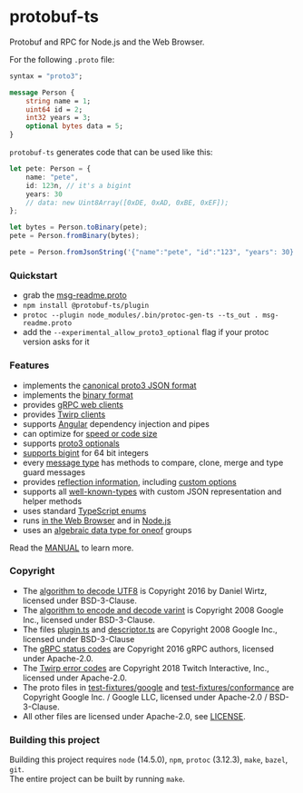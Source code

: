 protobuf-ts [![<timostamm>](https://circleci.com/gh/timostamm/protobuf-ts.svg?style=svg)](https://app.circleci.com/pipelines/github/timostamm/protobuf-ts)
===========


Protobuf and RPC for Node.js and the Web Browser. 

For the following `.proto` file:
```proto
syntax = "proto3";

message Person {
    string name = 1;
    uint64 id = 2;
    int32 years = 3;
    optional bytes data = 5;
}
```

`protobuf-ts` generates code that can be used like this:

```typescript
let pete: Person = {
    name: "pete", 
    id: 123n, // it's a bigint
    years: 30
    // data: new Uint8Array([0xDE, 0xAD, 0xBE, 0xEF]);
};

let bytes = Person.toBinary(pete);
pete = Person.fromBinary(bytes);

pete = Person.fromJsonString('{"name":"pete", "id":"123", "years": 30}')
```


### Quickstart

- grab the [msg-readme.proto](https://raw.githubusercontent.com/timostamm/protobuf-ts/master/packages/test-fixtures/msg-readme.proto) 
- `npm install @protobuf-ts/plugin`
- `protoc --plugin node_modules/.bin/protoc-gen-ts --ts_out . msg-readme.proto`
- add the `--experimental_allow_proto3_optional` flag if your protoc version asks for it


### Features

- implements the [canonical proto3 JSON format](MANUAL.md#json-format)
- implements the [binary format](MANUAL.md#binary-format)
- provides [gRPC web clients](MANUAL.md#grpc-web-transport)
- provides [Twirp clients](MANUAL.md#twirp-transport)
- supports [Angular](MANUAL.md#angular-support) dependency injection and pipes
- can optimize for [speed or code size](MANUAL.md#code-size-vs-speed)  
- supports [proto3 optionals](MANUAL.md#proto3-optional)
- [supports bigint](MANUAL.md#bigint-support) for 64 bit integers
- every [message type](MANUAL.md#imessagetype) has methods to compare, clone, merge and type guard messages
- provides [reflection information](MANUAL.md#reflection-information), 
  including [custom options](MANUAL.md#custom-options)
- supports all [well-known-types](MANUAL.md#well-known-types) with custom JSON representation and helper methods
- uses standard [TypeScript enums](MANUAL.md#enum-representation)
- runs [in the Web Browser](MANUAL.md#running-in-the-web-browser) and in [Node.js](MANUAL.md#running-in-nodejs)
- uses an [algebraic data type for oneof](MANUAL.md#oneof-representation) groups


Read the [MANUAL](MANUAL.md) to learn more.




### Copyright

- The [algorithm to decode UTF8](./packages/runtime/src/protobufjs-utf8.ts) is Copyright 2016 by Daniel Wirtz, licensed under BSD-3-Clause.
- The [algorithm to encode and decode varint](./packages/runtime/src/goog-varint.ts) is Copyright 2008 Google Inc., licensed under BSD-3-Clause.
- The files [plugin.ts](./packages/plugin-framework/src/google/protobuf/compiler/plugin.ts) and [descriptor.ts](./packages/plugin-framework/src/google/protobuf/descriptor.ts) are Copyright 2008 Google Inc., licensed under BSD-3-Clause
- The [gRPC status codes](./packages/grpcweb-transport/src/goog-grpc-status-code.ts) are Copyright 2016 gRPC authors, licensed under Apache-2.0.
- The [Twirp error codes](./packages/twirp-transport/src/twitch-twirp-error-code.ts) are Copyright 2018 Twitch Interactive, Inc., licensed under Apache-2.0.
- The proto files in [test-fixtures/google](./packages/test-fixtures/google) and [test-fixtures/conformance](./packages/test-fixtures/conformance) are Copyright Google Inc. / Google LLC, licensed under Apache-2.0 / BSD-3-Clause.
- All other files are licensed under Apache-2.0, see [LICENSE](./LICENSE). 




### Building this project 

Building this project requires `node` (14.5.0), `npm`, `protoc` (3.12.3), 
`make`, `bazel`, `git`.  
The entire project can be built by running `make`.   
